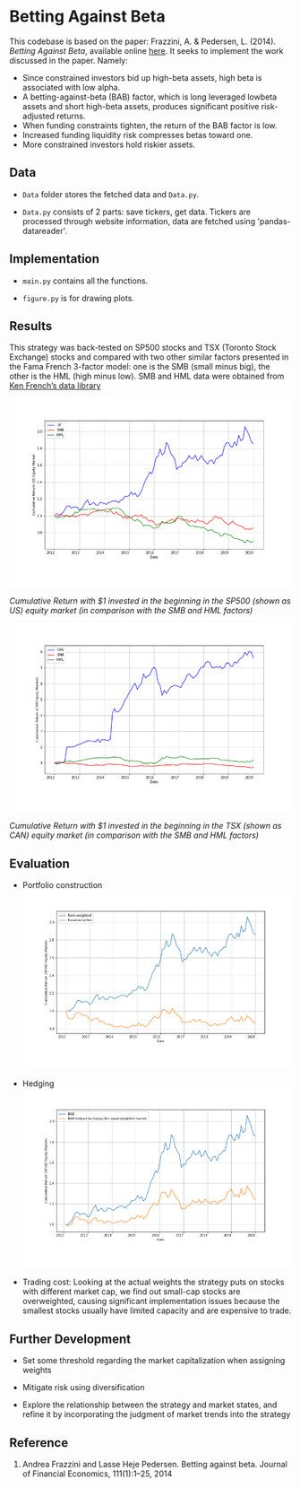 # Betting Against Beta

This codebase is based on the paper: Frazzini, A. \& Pedersen, L. (2014).
*Betting Against Beta*, available online
[here](https://pages.stern.nyu.edu/~lpederse/papers/BettingAgainstBeta.pdf).  It seeks to implement the work discussed in the paper.  Namely:

-  Since constrained investors bid up high-beta assets, high beta is associated with low alpha.
-  A betting-against-beta (BAB) factor, which is long leveraged lowbeta assets and short high-beta assets, produces significant positive risk-adjusted returns.
-  When funding constraints tighten, the return of the BAB factor is low.
-  Increased funding liquidity risk compresses betas toward one.
-  More constrained investors hold riskier assets. 

## Data
- `Data` folder stores the fetched data and `Data.py`.

- `Data.py` consists of 2 parts: save tickers, get data. Tickers are processed through website information, data are fetched using 'pandas-datareader'.


## Implementation
- `main.py` contains all the functions.

- `figure.py` is for drawing plots.


## Results

This strategy was back-tested on SP500 stocks and TSX (Toronto Stock Exchange) stocks and compared with two other similar factors presented in the Fama French 3-factor model: one is the SMB (small minus big), the other is the HML (high minus low).  SMB and HML data were obtained from [Ken French’s data library](https://mba.tuck.dartmouth.edu/pages/faculty/ken.french/data_library.html)

![US](Output/US.png)

*Cumulative Return with $1 invested in the beginning in the SP500 (shown as US) equity market (in comparison with the SMB and HML factors)*

![CAN](Output/CAN.png)

*Cumulative Return with $1 invested in the beginning in the TSX (shown as CAN) equity market (in comparison with the SMB and HML factors)*


## Evaluation
- Portfolio construction
![US Equal W](Output/SP500EqualW.png)

- Hedging
![US Hedge](Output/SP500Hedge.png)

- Trading cost: Looking at the actual weights the strategy puts on stocks with different market cap, we find out small-cap stocks are overweighted, causing significant implementation issues because the smallest stocks usually have limited capacity and are expensive to trade.


## Further Development
- Set some threshold regarding the market capitalization when assigning weights

- Mitigate risk using diversification

- Explore the relationship between the strategy and market states, and refine it by incorporating the judgment of market trends into the
strategy



## Reference
1. Andrea Frazzini and Lasse Heje Pedersen. Betting against beta. Journal of Financial Economics, 111(1):1–25, 2014
